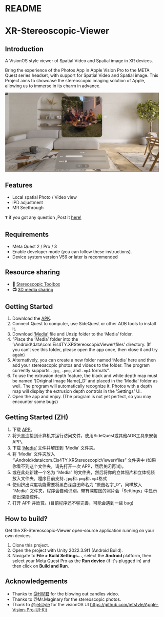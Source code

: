 # README

# XR-Stereoscopic-Viewer

## Introduction

A VisionOS style viewer of Spatial Video and Spatial image in XR devices.

Bring the experience of the Photos App in Apple Vision Pro to the META Quest series headset, with support for Spatial Video and Spatial image. This Project aims to showcase the stereoscopic imaging solution of Apple, allowing us to immerse in its charm in advance.

[![Watch video](https://raw.githubusercontent.com/Eis4TY/XR-Stereoscopic-Viewer/main/ProjectTrailer/video_thumbnail.png)](https://github.com/Eis4TY/XR-Stereoscopic-Viewer/raw/main/ProjectTrailer/Trailer.mp4)


## Features

- Local spatial Photo / Video view
- IPD adjustment
- MR Seethrough

❓ if you got any question ,Post it [here!](https://github.com/Eis4TY/XR-Stereoscopic-Viewer/discussions/10)

## Requirements

- Meta Quest 2 / Pro / 3
- Enable developer mode (you can follow these instructions).
- Device system version V56 or later is recommended

## Resource sharing

- **🧰** [Stereoscopic Toolbox](https://github.com/Eis4TY/XR-Stereoscopic-Viewer/discussions/8)
- **📺** [3D media sharing](https://github.com/Eis4TY/XR-Stereoscopic-Viewer/discussions/9)


## Getting Started

1. Download the [APK](https://github.com/Eis4TY/XR-Stereoscopic-Viewer/releases).
2. Connect Quest to computer, use SideQuest or other ADB tools to install it.
3. Download [‘Media’](https://github.com/Eis4TY/XR-Stereoscopic-Viewer/releases/tag/MediaFile) file and Unzip folder to the ‘Media’ folder.
4. "Place the ‘Media’ folder into the ‘\Android\data\com.Eis4TY.XRStereoscopicViewer\files’ directory. (If you can’t see this folder, please open the app once, then close it and try again)
5. Alternatively, you can create a new folder named ‘Media’ here and then add your stereoscopic photos and videos to the folder. The program currently supports `.jpg`, `.png`, and `.mp4` formats”.
6. To use the extrusion depth feature, the black and white depth map must be named '[Original Image Name]_D' and placed in the 'Media' folder as well. The program will automatically recognize it. Photos with a depth map will display the extrusion depth controls in the 'Settings' UI.
7. Open the app and enjoy. (The program is not yet perfect, so you may encounter some bugs)

## Getting Started (ZH)

1. 下载 [APP](https://github.com/Eis4TY/XR-Stereoscopic-Viewer/releases)。
2. 将头显连接到计算机并运行访问文件，使用SideQuest或其他ADB工具来安装 APP。
3. 下载 [‘Media’](https://github.com/Eis4TY/XR-Stereoscopic-Viewer/releases/tag/MediaFile) 文件并解压到 ‘Media’ 文件夹。
4. 将 ‘Media’ 文件夹放入 “\Android\data\com.Eis4TY.XRStereoscopicViewer\files” 文件夹中 (如果你看不到这个文件夹，请先打开一次 APP，然后关闭再试)。
5. 或在此处新建一个名为 “Media” 的文件夹，然后将你的立体照片和立体视频放入文件夹，程序目前支持`.jpg`和`.png`和`.mp4`格式
6. 使用挤出深度功能需要将黑白深度图命名为 “原图名字_D”，同样放入 “Media” 文件夹，程序会自动识别。带有深度图的照片会「Settings」中显示挤出深度控件。
7. 打开 APP 并欣赏。(目前程序还不够完善，可能会遇到一些 bug)

## How to build?

Get the XR-Stereoscopic-Viewer open-source application running on your own devices.

1. Clone this project.
2. Open the project with Unity 2022.3.9f1 (Android Build).
3. Navigate to **File > Build Settings...**, select the **Android** platform, then select your Meta Quest Pro as the **Run device** (if it's plugged in) and then click on **Build and Run**.

## Acknowledgements

- Thanks to [@HW君](https://space.bilibili.com/40043075?spm_id_from=333.337.0.0) for the blowing out candles video.
- Thanks to @Mr.Maginary for the stereoscopic photos.
- Thank to [@jetstyle](https://github.com/jetstyle) for the visionOS UI https://github.com/jetstyle/Apple-Vision-Pro-UI-Kit